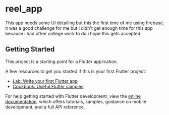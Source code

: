 # reel_app

This app needs some UI detailing but this the first time of me using firebase.
it was a good challenge for me but i didn't get enough time for this app because i had other college work to do i hope this gets accepted

## Getting Started

This project is a starting point for a Flutter application.

A few resources to get you started if this is your first Flutter project:

- [Lab: Write your first Flutter app](https://docs.flutter.dev/get-started/codelab)
- [Cookbook: Useful Flutter samples](https://docs.flutter.dev/cookbook)

For help getting started with Flutter development, view the
[online documentation](https://docs.flutter.dev/), which offers tutorials,
samples, guidance on mobile development, and a full API reference.
